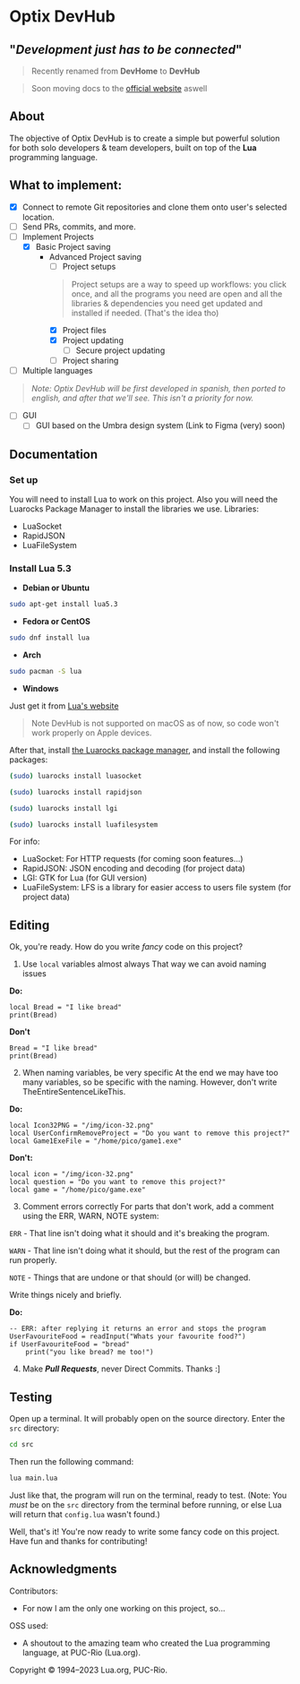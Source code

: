 # Optix DevHub
"*Development just has to be connected*"
---
> Recently renamed from **DevHome** to **DevHub**

> Soon moving docs to the [official website](https://optix.rf.gd/apps/devhub/) aswell
## About

The objective of Optix DevHub is to create a simple but powerful solution for both solo developers & team developers, built on top of the **Lua** programming language.

## What to implement:

- [X] Connect to remote Git repositories and clone them onto user's selected location.
- [ ] Send PRs, commits, and more.
- [ ] Implement Projects
    - [X] Basic Project saving
        - Advanced Project saving
            - [ ] Project setups
            > Project setups are a way to speed up workflows: you click once, and all the programs you need are open and all the libraries & dependencies you need get updated and installed if needed. (That's the idea tho)
            - [X] Project files
            - [X] Project updating
                - [ ] Secure project updating
            - [ ] Project sharing
- [ ] Multiple languages
> *Note: Optix DevHub will be first developed in spanish, then ported to english, and after that we'll see. This isn't a priority for now.*
- [ ] GUI
    - [ ] GUI based on the Umbra design system (Link to Figma (very) soon)

## Documentation

### Set up

You will need to install Lua to work on this project. Also you will need the Luarocks Package Manager to install the libraries we use.
Libraries:
- LuaSocket
- RapidJSON
- LuaFileSystem

### Install Lua 5.3
- **Debian or Ubuntu**
```bash
sudo apt-get install lua5.3
```
- **Fedora or CentOS**
```bash
sudo dnf install lua
```
- **Arch**
```bash
sudo pacman -S lua
```
- **Windows**

Just get it from [Lua's website](https://lua.org/download.html)

> Note DevHub is not supported on macOS as of now, so code won't work properly on Apple devices.

After that, install [the Luarocks package manager](https://luarocks.org), and install the following packages:
```bash
(sudo) luarocks install luasocket
```
```bash
(sudo) luarocks install rapidjson
```
```bash
(sudo) luarocks install lgi
```
```bash
(sudo) luarocks install luafilesystem
```
For info:
- LuaSocket: For HTTP requests (for coming soon features...)
- RapidJSON: JSON encoding and decoding (for project data)
- LGI: GTK for Lua (for GUI version)
- LuaFileSystem: LFS is a library for easier access to users file system (for project data)

## Editing

Ok, you're ready. How do you write *fancy* code on this project?

1. Use `local` variables almost always
That way we can avoid naming issues

**Do:**
```
local Bread = "I like bread"
print(Bread)
```
**Don't**
```
Bread = "I like bread"
print(Bread)
```

2. When naming variables, be very specific
At the end we may have too many variables, so be specific with the naming.
However, don't write TheEntireSentenceLikeThis.

**Do:**
```
local Icon32PNG = "/img/icon-32.png"
local UserConfirmRemoveProject = "Do you want to remove this project?"
local Game1ExeFile = "/home/pico/game1.exe"
```
**Don't:**
```
local icon = "/img/icon-32.png"
local question = "Do you want to remove this project?"
local game = "/home/pico/game.exe"
```

3. Comment errors correctly
For parts that don't work, add a comment using the ERR, WARN, NOTE system:

`ERR` - That line isn't doing what it should and it's breaking the program.

`WARN` - That line isn't doing what it should, but the rest of the program can run properly.

`NOTE` - Things that are undone or that should (or will) be changed.

Write things nicely and briefly.

**Do:**
```
-- ERR: after replying it returns an error and stops the program
UserFavouriteFood = readInput("Whats your favourite food?")
if UserFavouriteFood = "bread"
    print("you like bread? me too!")
```
4. Make ***Pull Requests***, never Direct Commits. Thanks :]

## Testing

Open up a terminal. It will probably open on the source directory. Enter the `src` directory:
```bash
cd src
```

Then run the following command:
```bash
lua main.lua
```

Just like that, the program will run on the terminal, ready to test.
(Note: You *must* be on the `src` directory from the terminal before running, or else Lua will return that `config.lua` wasn't found.)


Well, that's it! You're now ready to write some fancy code on this project. Have fun and thanks for contributing!

## Acknowledgments

Contributors:
- For now I am the only one working on this project, so...

OSS used:
<!--this is actually here because it needs to be: i just noticed Lua required this for it's usage XD
they deserve it tho, lua is just so cool-->
- A shoutout to the amazing team who created the Lua programming language, at PUC-Rio (Lua.org).

Copyright &copy; 1994–2023 Lua.org, PUC-Rio.

